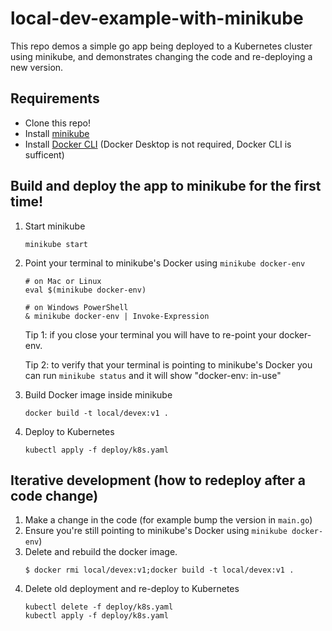 # local-dev-example-with-minikube


This repo demos a simple go app being deployed to a Kubernetes cluster using minikube, and demonstrates changing the code and re-deploying a new version.


## Requirements
- Clone this repo!
- Install [minikube](https://minikube.sigs.k8s.io/docs/start/)
- Install [Docker CLI](https://minikube.sigs.k8s.io/docs/tutorials/docker_desktop_replacement/) (Docker Desktop is not required, Docker CLI is sufficent)


## Build and deploy the app to minikube for the first time!

1. Start minikube
    ```console
    minikube start
    ```

2. Point your terminal to minikube's Docker using `minikube docker-env`
    ```console
    # on Mac or Linux
    eval $(minikube docker-env)
    ```

    ```console
    # on Windows PowerShell
    & minikube docker-env | Invoke-Expression
    ```

    Tip 1: if you close your terminal you will have to re-point your docker-env.

    Tip 2: to verify that your terminal is pointing to minikube's Docker you can run `minikube status` and it will show "docker-env: in-use"

4. Build Docker image inside minikube

    ```console
    docker build -t local/devex:v1 .
    ```
4. Deploy to Kubernetes
    ```console
    kubectl apply -f deploy/k8s.yaml
    ```



## Iterative development (how to redeploy after a code change)

1. Make a change in the code (for example bump the version in `main.go`)
2. Ensure you're still pointing to minikube's Docker using `minikube docker-env`)
3. Delete and rebuild the docker image.
    ```console
    $ docker rmi local/devex:v1;docker build -t local/devex:v1 .
    ```
4. Delete old deployment and re-deploy to Kubernetes
    ```console
    kubectl delete -f deploy/k8s.yaml
    kubectl apply -f deploy/k8s.yaml
    ```
